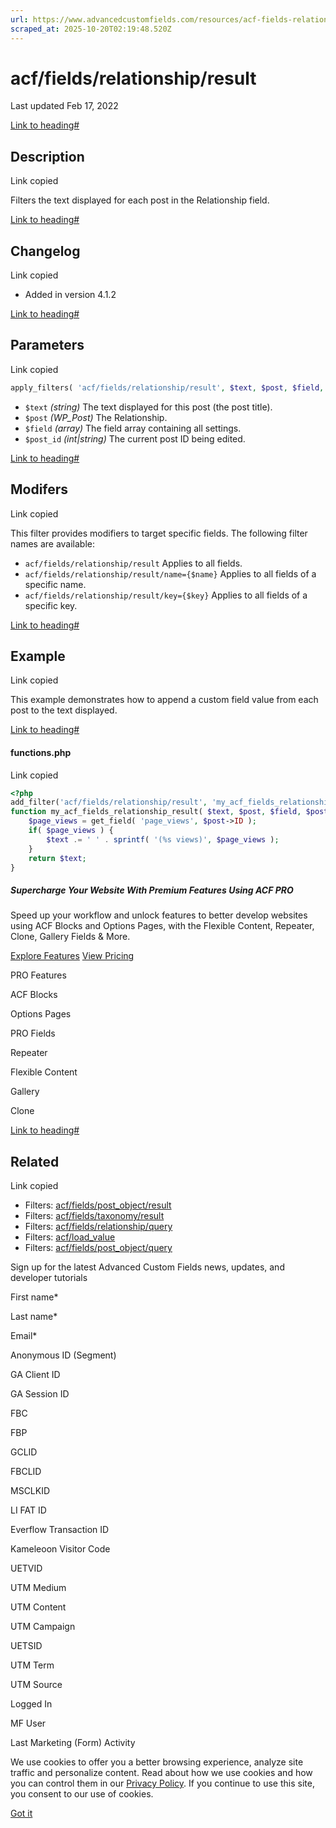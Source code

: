 ```yaml
---
url: https://www.advancedcustomfields.com/resources/acf-fields-relationship-result
scraped_at: 2025-10-20T02:19:48.520Z
---
```


# acf/fields/relationship/result

Last updated Feb 17, 2022

[Link to heading#](https://www.advancedcustomfields.com/resources/acf-fields-relationship-result/#description)

## Description

Link copied

Filters the text displayed for each post in the Relationship field.

[Link to heading#](https://www.advancedcustomfields.com/resources/acf-fields-relationship-result/#changelog)

## Changelog

Link copied

- Added in version 4.1.2

[Link to heading#](https://www.advancedcustomfields.com/resources/acf-fields-relationship-result/#parameters)

## Parameters

Link copied

```php
apply_filters( 'acf/fields/relationship/result', $text, $post, $field, $post_id );
```

- `$text` _(string)_ The text displayed for this post (the post title).
- `$post` _(WP\_Post)_ The Relationship.
- `$field` _(array)_ The field array containing all settings.
- `$post_id` _(int\|string)_ The current post ID being edited.

[Link to heading#](https://www.advancedcustomfields.com/resources/acf-fields-relationship-result/#modifers)

## Modifers

Link copied

This filter provides modifiers to target specific fields. The following filter names are available:

- `acf/fields/relationship/result` Applies to all fields.
- `acf/fields/relationship/result/name={$name}` Applies to all fields of a specific name.
- `acf/fields/relationship/result/key={$key}` Applies to all fields of a specific key.

[Link to heading#](https://www.advancedcustomfields.com/resources/acf-fields-relationship-result/#example)

## Example

Link copied

This example demonstrates how to append a custom field value from each post to the text displayed.

[Link to heading#](https://www.advancedcustomfields.com/resources/acf-fields-relationship-result/#functionsphp)

#### functions.php

Link copied

```php
<?php
add_filter('acf/fields/relationship/result', 'my_acf_fields_relationship_result', 10, 4);
function my_acf_fields_relationship_result( $text, $post, $field, $post_id ) {
    $page_views = get_field( 'page_views', $post->ID );
    if( $page_views ) {
        $text .= ' ' . sprintf( '(%s views)', $page_views );
    }
    return $text;
}
```

##### Supercharge Your Website With Premium Features Using ACF PRO

Speed up your workflow and unlock features to better develop websites using ACF Blocks and Options Pages, with the Flexible Content, Repeater,
Clone, Gallery Fields & More.


[Explore Features](https://www.advancedcustomfields.com/pro/) [View Pricing](https://www.advancedcustomfields.com/pro/#pricing-table/)

PRO Features

ACF Blocks

Options Pages

PRO Fields

Repeater

Flexible Content

Gallery

Clone

[Link to heading#](https://www.advancedcustomfields.com/resources/acf-fields-relationship-result/#related)

## Related

Link copied

- Filters: [acf/fields/post\_object/result](https://www.advancedcustomfields.com/resources/acf-fields-post_object-result/)
- Filters: [acf/fields/taxonomy/result](https://www.advancedcustomfields.com/resources/acf-fields-taxonomy-result/)
- Filters: [acf/fields/relationship/query](https://www.advancedcustomfields.com/resources/acf-fields-relationship-query/)
- Filters: [acf/load\_value](https://www.advancedcustomfields.com/resources/acf-load_value/)
- Filters: [acf/fields/post\_object/query](https://www.advancedcustomfields.com/resources/acf-fields-post_object-query/)

Sign up for the latest Advanced Custom Fields news, updates, and developer tutorials

First name\*

Last name\*

Email\*

Anonymous ID (Segment)

GA Client ID

GA Session ID

FBC

FBP

GCLID

FBCLID

MSCLKID

LI FAT ID

Everflow Transaction ID

Kameleoon Visitor Code

UETVID

UTM Medium

UTM Content

UTM Campaign

UETSID

UTM Term

UTM Source

Logged In

MF User

Last Marketing (Form) Activity

We use cookies to offer you a better browsing experience, analyze site traffic and personalize content. Read about how we use cookies and how you can control them in our [Privacy Policy](https://wpengine.com/legal/privacy/). If you continue to use this site, you consent to our use of cookies.

[Got it](https://www.advancedcustomfields.com/resources/acf-fields-relationship-result/#)
